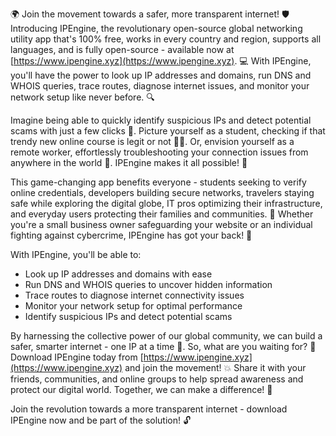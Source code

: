 🌍 Join the movement towards a safer, more transparent internet! 🛡️ Introducing IPEngine, the revolutionary open-source global networking utility app that's 100% free, works in every country and region, supports all languages, and is fully open-source - available now at [https://www.ipengine.xyz](https://www.ipengine.xyz). 💻 With IPEngine, you'll have the power to look up IP addresses and domains, run DNS and WHOIS queries, trace routes, diagnose internet issues, and monitor your network setup like never before. 🔍

Imagine being able to quickly identify suspicious IPs and detect potential scams with just a few clicks 🚀. Picture yourself as a student, checking if that trendy new online course is legit or not 👨‍🎓. Or, envision yourself as a remote worker, effortlessly troubleshooting your connection issues from anywhere in the world 🌄. IPEngine makes it all possible! 💪

This game-changing app benefits everyone - students seeking to verify online credentials, developers building secure networks, travelers staying safe while exploring the digital globe, IT pros optimizing their infrastructure, and everyday users protecting their families and communities. 🤝 Whether you're a small business owner safeguarding your website or an individual fighting against cybercrime, IPEngine has got your back! 💪

With IPEngine, you'll be able to:

* Look up IP addresses and domains with ease
* Run DNS and WHOIS queries to uncover hidden information
* Trace routes to diagnose internet connectivity issues
* Monitor your network setup for optimal performance
* Identify suspicious IPs and detect potential scams

By harnessing the collective power of our global community, we can build a safer, smarter internet - one IP at a time 🌟. So, what are you waiting for? 🤔 Download IPEngine today from [https://www.ipengine.xyz](https://www.ipengine.xyz) and join the movement! 💥 Share it with your friends, communities, and online groups to help spread awareness and protect our digital world. Together, we can make a difference! 👫

Join the revolution towards a more transparent internet - download IPEngine now and be part of the solution! 🔓